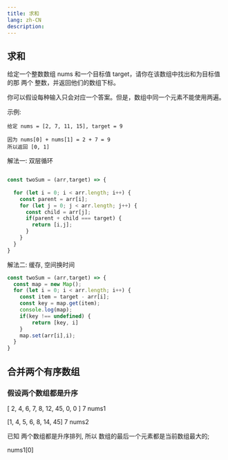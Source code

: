 ```yaml
---
title: 求和
lang: zh-CN
description: 
---
```


## 求和

给定一个整数数组 nums 和一个目标值 target，请你在该数组中找出和为目标值的那 两个 整数，并返回他们的数组下标。

你可以假设每种输入只会对应一个答案。但是，数组中同一个元素不能使用两遍。

 

示例:

```
给定 nums = [2, 7, 11, 15], target = 9

因为 nums[0] + nums[1] = 2 + 7 = 9
所以返回 [0, 1]
```

解法一: 双层循环

```js

const twoSum = (arr,target) => {
  
  for (let i = 0; i < arr.length; i++) {
    const parent = arr[i];
    for (let j = 0; j < arr.length; j++) {
      const child = arr[j];
      if(parent + child === target) {
        return [i,j];
      }
    }
  }
}
```

解法二: 缓存, 空间换时间

```js
const twoSum = (arr,target) => {
  const map = new Map();
  for (let i = 0; i < arr.length; i++) {
    const item = target - arr[i];
    const key = map.get(item);
    console.log(map);
    if(key !== undefined) {
    	return [key, i]
    }
    map.set(arr[i],i);
  }
}
```

## 合并两个有序数组

### 假设两个数组都是升序

[ 2, 4, 6, 7, 8, 12, 45, 0, 0 ]  7 nums1

[1, 4, 5, 6, 8, 14, 45] 7 nums2

已知 两个数组都是升序排列, 所以 数组的最后一个元素都是当前数组最大的;

nums1[0] 